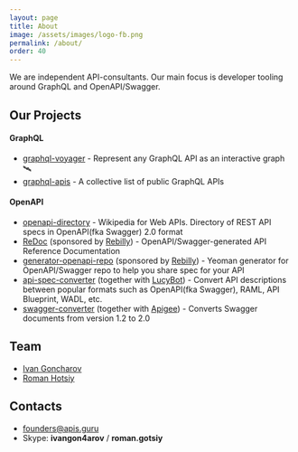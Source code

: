 ```yaml
---
layout: page
title: About
image: /assets/images/logo-fb.png
permalink: /about/
order: 40
---
```


We are independent API-consultants. Our main focus is developer tooling around
GraphQL and OpenAPI/Swagger.


## Our Projects

#### GraphQL
- [graphql-voyager](https://github.com/APIs-guru/graphql-voyager) - Represent any GraphQL API as an interactive graph 🛰️
- [graphql-apis](https://github.com/APIs-guru/graphql-apis) - A collective list of public GraphQL APIs

#### OpenAPI
- [openapi-directory](https://github.com/APIs-guru/openapi-directory) - Wikipedia for Web APIs. Directory of REST API specs in OpenAPI(fka Swagger) 2.0 format
- [ReDoc](https://github.com/Rebilly/ReDoc) (sponsored by [Rebilly](https://www.rebilly.com/)) - OpenAPI/Swagger-generated API Reference Documentation
- [generator-openapi-repo](https://github.com/Rebilly/generator-openapi-repo) (sponsored by [Rebilly](https://www.rebilly.com/)) - Yeoman generator for OpenAPI/Swagger repo to help you share spec for your API
- [api-spec-converter](https://github.com/lucybot/api-spec-converter) (together with [LucyBot](http://lucybot.com/)) - Convert API descriptions between popular formats such as OpenAPI(fka Swagger), RAML, API Blueprint, WADL, etc.
- [swagger-converter](https://github.com/apigee-127/swagger-converter) (together with [Apigee](http://apigee.com/)) - Converts Swagger documents from version 1.2 to 2.0

## Team

- [Ivan Goncharov](https://github.com/IvanGoncharov)
- [Roman Hotsiy](https://github.com/RomanGotsiy)

## Contacts

- [founders@apis.guru](mailto:founders@apis.guru)
- Skype: __ivangon4arov__ / __roman.gotsiy__
